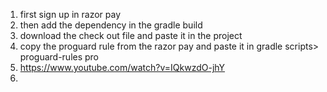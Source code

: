 1. first sign up in razor pay
2. then add the dependency in the gradle build
3. download the check out file and paste it in the project 
4. copy the proguard rule from the razor pay and paste it in gradle scripts> proguard-rules pro
5. https://www.youtube.com/watch?v=IQkwzdO-jhY
6. 
